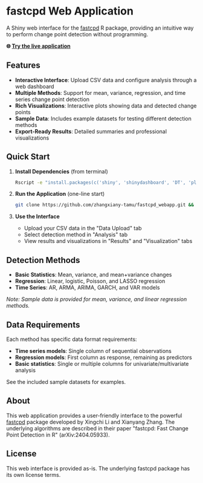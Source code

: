 # fastcpd Web Application

A Shiny web interface for the [fastcpd](https://github.com/doccstat/fastcpd) R package, providing an intuitive way to perform change point detection without programming.

**🌐 [Try the live application](https://zhangxianyang.shinyapps.io/fastcpd_webapp/)**

## Features

- **Interactive Interface**: Upload CSV data and configure analysis through a web dashboard
- **Multiple Methods**: Support for mean, variance, regression, and time series change point detection
- **Rich Visualizations**: Interactive plots showing data and detected change points
- **Sample Data**: Includes example datasets for testing different detection methods
- **Export-Ready Results**: Detailed summaries and professional visualizations

## Quick Start

1. **Install Dependencies** (from terminal)
   ```bash
   Rscript -e "install.packages(c('shiny', 'shinydashboard', 'DT', 'plotly', 'fastcpd'))"
   ```

2. **Run the Application** (one-line start)
   ```bash
   git clone https://github.com/zhangxiany-tamu/fastcpd_webapp.git && cd fastcpd_webapp && Rscript -e "shiny::runApp(host='0.0.0.0', port=3838)"
   ```

3. **Use the Interface**
   - Upload your CSV data in the "Data Upload" tab
   - Select detection method in "Analysis" tab
   - View results and visualizations in "Results" and "Visualization" tabs

## Detection Methods

- **Basic Statistics**: Mean, variance, and mean+variance changes
- **Regression**: Linear, logistic, Poisson, and LASSO regression
- **Time Series**: AR, ARMA, ARIMA, GARCH, and VAR models

*Note: Sample data is provided for mean, variance, and linear regression methods.*

## Data Requirements

Each method has specific data format requirements:
- **Time series models**: Single column of sequential observations
- **Regression models**: First column as response, remaining as predictors
- **Basic statistics**: Single or multiple columns for univariate/multivariate analysis

See the included sample datasets for examples.

## About

This web application provides a user-friendly interface to the powerful [fastcpd](https://github.com/doccstat/fastcpd) package developed by Xingchi Li and Xianyang Zhang. The underlying algorithms are described in their paper "fastcpd: Fast Change Point Detection in R" (arXiv:2404.05933).

## License

This web interface is provided as-is. The underlying fastcpd package has its own license terms.